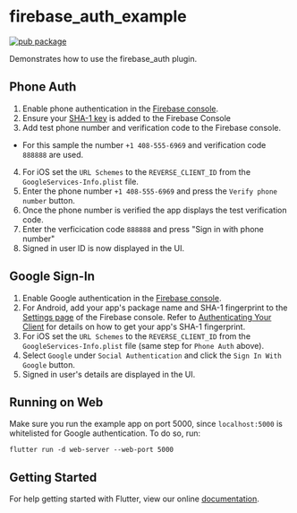 # firebase_auth_example

[![pub package](https://img.shields.io/pub/v/firebase_auth.svg)](https://pub.dartlang.org/packages/firebase_auth)

Demonstrates how to use the firebase_auth plugin.

## Phone Auth

1. Enable phone authentication in the [Firebase console]((https://console.firebase.google.com/u/0/project/_/authentication/providers)).
2. Ensure your [SHA-1 key](https://firebase.flutter.dev/docs/installation/android#generating-android-credentials) is added to the Firebase Console
3. Add test phone number and verification code to the Firebase console.
  - For this sample the number `+1 408-555-6969` and verification code `888888` are used.
4. For iOS set the `URL Schemes` to the `REVERSE_CLIENT_ID` from the `GoogleServices-Info.plist` file.
5. Enter the phone number `+1 408-555-6969` and press the `Verify phone number` button.
6. Once the phone number is verified the app displays the test
   verification code.
7. Enter the verficication code `888888` and press "Sign in with phone number"
8. Signed in user ID is now displayed in the UI.

## Google Sign-In

1. Enable Google authentication in the [Firebase console](https://console.firebase.google.com/u/0/project/_/authentication/providers).
1. For Android, add your app's package name and SHA-1 fingerprint to the [Settings page](https://console.firebase.google.com/project/_/settings/general) of the Firebase console. Refer to [Authenticating Your Client]('https://developers.google.com/android/guides/client-auth') for details on how to get your app's SHA-1 fingerprint.
1. For iOS set the `URL Schemes` to the `REVERSE_CLIENT_ID` from the `GoogleServices-Info.plist` file (same step for `Phone Auth` above).
1. Select `Google` under `Social Authentication` and click the `Sign In With Google` button.
1. Signed in user's details are displayed in the UI.

## Running on Web

Make sure you run the example app on port 5000, since `localhost:5000` is
whitelisted for Google authentication. To do so, run:

```
flutter run -d web-server --web-port 5000
```

## Getting Started

For help getting started with Flutter, view our online
[documentation](http://flutter.io/).
